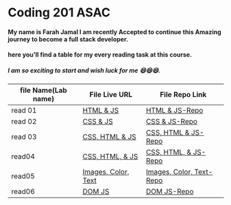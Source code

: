 # Coding 201 ASAC
#### My name is Farah Jamal I am recently Accepted to continue this Amazing journey to become a full stack developer.
#### here you'll find a table for my every reading task at this course.
##### I am so exciting to start and wish luck for me 😄😄😄.

 file Name(Lab name) | File Live URL | File Repo Link|
| ------| -----------|--------|
|read 01|[HTML & JS](http://patatatech.me/readingNotes201/read01)|[HTML & JS-Repo](https://github.com/FarahJamal/readingNotes201/blob/main/read01.md)|
|read 02|[CSS & JS](http://patatatech.me/readingNotes201/read02)|[CSS & JS-Repo](https://github.com/FarahJamal/readingNotes201/blob/main/read02.md)|
|read 03|[CSS, HTML & JS](http://patatatech.me/readingNotes201/read03)|[CSS, HTML & JS-Repo](https://github.com/FarahJamal/readingNotes201/blob/main/read03.md)|
|read04|[CSS, HTML, & JS](http://patatatech.me/readingNotes201/read04)|[CSS, HTML, & JS-Repo](https://github.com/FarahJamal/readingNotes201/blob/main/read04.md)|
|read05|[Images, Color, Text](http://patatatech.me/readingNotes201/read05)|[Images, Color, Text-Repo](https://github.com/FarahJamal/readingNotes201/blob/main/read05.md)|
|read06|[DOM JS](http://patatatech.me/readingNotes201/read05)|[DOM JS-Repo](https://github.com/FarahJamal/readingNotes201/blob/main/read06.md)|

